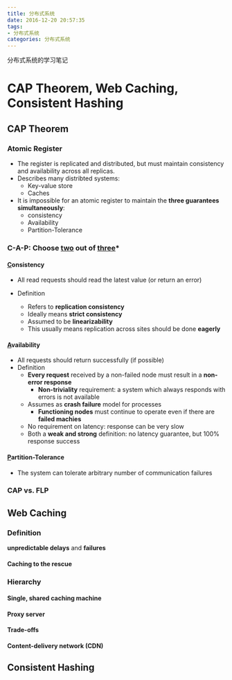 ```yaml
---
title: 分布式系统
date: 2016-12-20 20:57:35
tags:
- 分布式系统
categories: 分布式系统
---
```

分布式系统的学习笔记
<!--more-->
# CAP Theorem, Web Caching, Consistent Hashing
## CAP Theorem
### Atomic Register
- The register is replicated and distributed, but must maintain consistency and availability across all replicas.  
- Describes many distribted systems:
  - Key-value store
  - Caches
- It is impossible for an atomic register to maintain the **three guarantees simultaneously**:
  - consistency
  - Availability
  - Partition\-Tolerance
### C-A-P: Choose <u>two</u> out of <u>three</u>*
#### <u>C</u>onsistency
- All read requests should read the latest value (or return an error)

- Definition
  - Refers to **replication consistency**
  - Ideally means **strict consistency**
  - Assumed to be **linearizability**
  - This usually means replication across sites should be done **eagerly**
#### <u>A</u>vailability
- All requests should return successfully (if possible)
- Definition
  - **Every request** received by a non-failed node must result in a **non-error response**
    - **Non-triviality** requirement: a system which always responds with errors is not available
  - Assumes as **crash failure** model for processes
    - **Functioning nodes** must continue to operate even if there are **failed machies**
  - No requirement on latency: response can be very slow
  - Both a **weak and strong** definition: no latency guarantee, but 100% response success
#### <u>P</u>artition-Tolerance
- The system can tolerate arbitrary number of communication failures

### CAP vs. FLP


## Web Caching
### Definition
**unpredictable delays** and **failures**
#### Caching to the rescue
### Hierarchy
#### Single, shared caching machine
#### Proxy server
#### Trade-offs
#### Content-delivery network (CDN)

## Consistent Hashing
